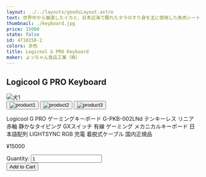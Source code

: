 ```yaml
---
layout: ../../layouts/goodsLayout.astro
text: 世界中から厳選したイカと、日本近海で獲れたタラのすり身を主に使用した魚肉シートを食べやすい一口サイズにカットし、秘伝の調味でさっぱりとした酢味に仕上げました。
thumbnail: ./keyboard.jpg
price: 15000
state: false
id: 4710158-2
colors: 赤色
title: Logicool G PRO Keyboard
maker: よっちゃん食品工業（株）
---
```

 <div class="wrapper">
<div class="container-1">
        <article>
        <h2>Logicool G PRO Keyboard</h2>
            <div class="img-switcher">
                <img id="mainImg" class="main-img" src="/13_ecsite/images/keyboard.jpg" alt="犬1" />
                <div class="thumbnails">
                    <button class="thumb-btn active">
                        <img class="thumb-img" src="/13_ecsite/images/keyboard.jpg" alt="product1" />
                    </button>
                    <button class="thumb-btn">
                        <img class="thumb-img" src="/13_ecsite/images/keyboard.jpg" alt="product2" />
                    </button>
                    <button class="thumb-btn">
                        <img class="thumb-img" src="/13_ecsite/images/keyboard.jpg" alt="product3" />
                    </button>
                </div>
            </div>
        </article>
        <div class="details">
            <p>Logicool G PRO ゲーミングキーボード G-PKB-002LNd テンキーレス リニア 赤軸 静かなタイピング GXスイッチ 有線 ゲーミング メカニカルキーボード 日本語配列 LIGHTSYNC RGB 充電 着脱式ケーブル 国内正規品</p>
            <p class="price">¥15000</p>
            <div class="quantity">
                <label for="quantity">Quantity:</label>
                <input type="number" id="quantity" name="quantity" min="1" value="1">
            </div>
            <button class="add-to-cart-btn">Add to Cart</button>
        </div>
    </div>
</div>
    <script src="/13_ecsite/script/script.js"></script>

